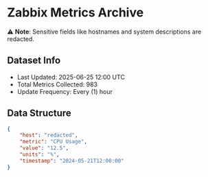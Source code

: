 # Zabbix Metrics Archive

⚠️ **Note**: Sensitive fields like hostnames and system descriptions are redacted.

## Dataset Info
- Last Updated: 2025-06-25 12:00 UTC
- Total Metrics Collected: 983
- Update Frequency: Every (1) hour

## Data Structure
```json
{
    "host": "redacted",
    "metric": "CPU Usage",
    "value": "12.5",
    "units": "%",
    "timestamp": "2024-05-21T12:00:00"
}
```
